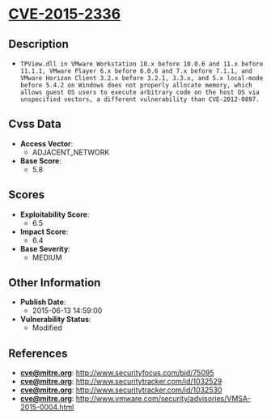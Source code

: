 
# [CVE-2015-2336](http://www.securityfocus.com/bid/75095)

## Description

- `TPView.dll in VMware Workstation 10.x before 10.0.6 and 11.x before 11.1.1, VMware Player 6.x before 6.0.6 and 7.x before 7.1.1, and VMware Horizon Client 3.2.x before 3.2.1, 3.3.x, and 5.x local-mode before 5.4.2 on Windows does not properly allocate memory, which allows guest OS users to execute arbitrary code on the host OS via unspecified vectors, a different vulnerability than CVE-2012-0897.`

## Cvss Data

- **Access Vector**:
  - ADJACENT_NETWORK
- **Base Score**:
  - 5.8

## Scores

- **Exploitability Score**:
  - 6.5
- **Impact Score**:
  - 6.4
- **Base Severity**:
  - MEDIUM

## Other Information

- **Publish Date**:
  - 2015-06-13 14:59:00
- **Vulnerability Status**:
  - Modified

## References

- **cve@mitre.org**: http://www.securityfocus.com/bid/75095
- **cve@mitre.org**: http://www.securitytracker.com/id/1032529
- **cve@mitre.org**: http://www.securitytracker.com/id/1032530
- **cve@mitre.org**: http://www.vmware.com/security/advisories/VMSA-2015-0004.html
